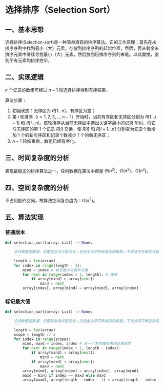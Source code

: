 # 选择排序（Selection Sort）

## 一、基本思想

选择排序(Selection-sort)是一种简单直观的排序算法。它的工作原理：首先在未排序序列中找到最小（大）元素，存放到排序序列的起始位置，然后，再从剩余未排序元素中继续寻找最小（大）元素，然后放到已排序序列的末尾。以此类推，直到所有元素均排序完毕。

## 二、实现逻辑

$n$ 个记录的数组可经过 $n-1$ 轮选择排序得到有序结果。

算法步骤：
1. 初始状态：无序区为 $R[1...n]$，有序区为空；
2. 第 $i$ 轮排序（$i=1,2,3,...,n-1$）开始时，当前有序区和无序区分别为 $R[1...i-1]$ 和 $R[i...n]$。该轮排序从当前无序区中选出关键字最小的记录 $R[k]$，将它与无序区的第 1 个记录 $R[i]$ 交换，使 $R[i]$ 和 $R[i+1...n]$ 分别变为记录个数增加 1 个的新有序区和记录个数减少 1 个的新无序区；
3. $n-1$ 轮结束后，数组已经有序化。

## 三、时间复杂度的分析

表现最稳定的排序算法之一，任何数据在算法中都是 $\Theta(n^2)$、$\Omega(n^2)$、$O(n^2)$。

## 四、空间复杂度的分析

不占用额外空间，故算法空间复杂度为：$O(n^2)$。

## 五、算法实现

### 普通版本

```python
def selection_sort(array: List) -> None:
    '''
    支持数值型数据，如整型与浮点型混合；支持全为字符串类型的数据；不支持字符串型与数值型混合。
    '''
    length = len(array)
    for index in range(length - 1):
        mind = index # 标记最小关键字位置
        for next in range(index + 1, length): # 搜索
            if array[mind] > array[next]:
                mind = next
        array[index], array[mind] = array[mind], array[index]
```

### 标记最大值

```python
def selection_sort(array: List) -> None:
    '''
    支持数值型数据，如整型与浮点型混合；支持全为字符串类型的数据；不支持字符串型与数值型混合。
    '''
    length = len(array)
    scope = length // 2
    for index in range(scope):
        mind, maxd = index, index # 从一个方向搜索来保证单调性
        for next in range(index + 1, length - index):
            if array[mind] > array[next]:
                mind = next
            if array[maxd] < array[next]:
                maxd = next
        array[mind], array[index] = array[index], array[mind]
        maxd = mind if index == maxd else maxd
        array[maxd], array[length - index - 1] = array[length - index - 1], array[maxd]
```